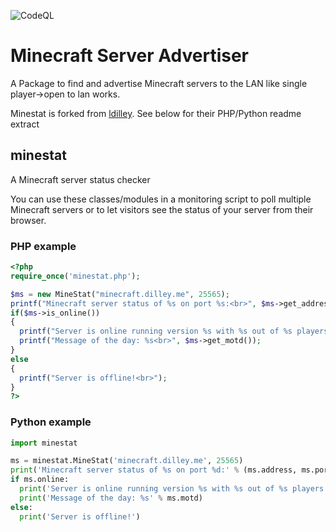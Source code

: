 ![CodeQL](https://github.com/vrooze/Minecraft-Server-Advertiser/workflows/CodeQL/badge.svg)

# Minecraft Server Advertiser

A Package to find and advertise Minecraft servers to the LAN like single player->open to lan works.

Minestat is forked from [ldilley](https://github.com/ldilley/minestat). See below for their PHP/Python readme extract

## minestat

A Minecraft server status checker

You can use these classes/modules in a monitoring script to poll multiple Minecraft servers or to let
visitors see the status of your server from their browser.

### PHP example
```php
<?php
require_once('minestat.php');

$ms = new MineStat("minecraft.dilley.me", 25565);
printf("Minecraft server status of %s on port %s:<br>", $ms->get_address(), $ms->get_port());
if($ms->is_online())
{
  printf("Server is online running version %s with %s out of %s players.<br>", $ms->get_version(), $ms->get_current_players(), $ms->get_max_players());
  printf("Message of the day: %s<br>", $ms->get_motd());
}
else
{
  printf("Server is offline!<br>");
}
?>
```

### Python example
```python
import minestat

ms = minestat.MineStat('minecraft.dilley.me', 25565)
print('Minecraft server status of %s on port %d:' % (ms.address, ms.port))
if ms.online:
  print('Server is online running version %s with %s out of %s players.' % (ms.version, ms.current_players, ms.max_players))
  print('Message of the day: %s' % ms.motd)
else:
  print('Server is offline!')
```

```
